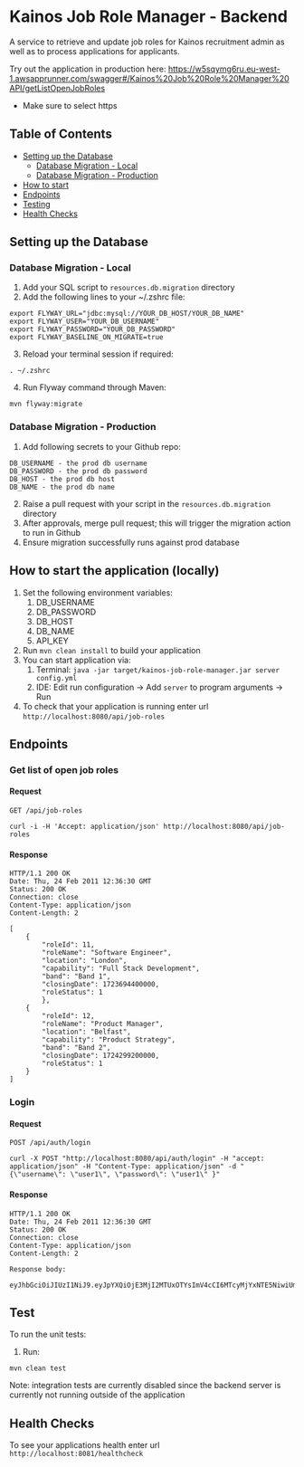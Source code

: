 # Kainos Job Role Manager - Backend
A service to retrieve and update job roles for Kainos recruitment admin as well as to process applications for applicants.

Try out the application in production here: https://w5sqymg6ru.eu-west-1.awsapprunner.com/swagger#/Kainos%20Job%20Role%20Manager%20API/getListOpenJobRoles
- Make sure to select https

## Table of Contents

- [Setting up the Database](#db-setup)
    - [Database Migration - Local](#db-local)
    - [Database Migration - Production](#db-prod)
- [How to start](#start)
- [Endpoints](#endpoints)
- [Testing](#test)
- [Health Checks](#health)


## Setting up the Database
### Database Migration - Local
1. Add your SQL script to `resources.db.migration` directory
2. Add the following lines to your ~/.zshrc file:

```
export FLYWAY_URL="jdbc:mysql://YOUR_DB_HOST/YOUR_DB_NAME"
export FLYWAY_USER="YOUR_DB_USERNAME"
export FLYWAY_PASSWORD="YOUR_DB_PASSWORD"
export FLYWAY_BASELINE_ON_MIGRATE=true
```

3. Reload your terminal session if required:

```
. ~/.zshrc
```

4. Run Flyway command through Maven:

```
mvn flyway:migrate
```

### Database Migration - Production


1. Add following secrets to your Github repo:

```
DB_USERNAME - the prod db username
DB_PASSWORD - the prod db password
DB_HOST - the prod db host
DB_NAME - the prod db name
```

2. Raise a pull request with your script in the `resources.db.migration` directory
3. After approvals, merge pull request; this will trigger the migration action to run in Github
4. Ensure migration successfully runs against prod database

How to start the application (locally)
---
1. Set the following environment variables:
    1. DB_USERNAME
    2. DB_PASSWORD
    3. DB_HOST
    4. DB_NAME
    5. API_KEY 
1. Run `mvn clean install` to build your application
1. You can start application via:
    1. Terminal: `java -jar target/kainos-job-role-manager.jar server config.yml`
    2. IDE: Edit run configuration -> Add `server` to program arguments -> Run
1. To check that your application is running enter url `http://localhost:8080/api/job-roles`

## Endpoints
### Get list of open job roles
#### Request
`GET /api/job-roles`

```
curl -i -H 'Accept: application/json' http://localhost:8080/api/job-roles
```

#### Response
    HTTP/1.1 200 OK
    Date: Thu, 24 Feb 2011 12:36:30 GMT
    Status: 200 OK
    Connection: close
    Content-Type: application/json
    Content-Length: 2
    
    [
        {
            "roleId": 11,
            "roleName": "Software Engineer",
            "location": "London",
            "capability": "Full Stack Development",
            "band": "Band 1",
            "closingDate": 1723694400000,
            "roleStatus": 1
            },
        {
            "roleId": 12,
            "roleName": "Product Manager",
            "location": "Belfast",
            "capability": "Product Strategy",
            "band": "Band 2",
            "closingDate": 1724299200000,
            "roleStatus": 1
        }
    ]

### Login
#### Request
`POST /api/auth/login`

```
curl -X POST "http://localhost:8080/api/auth/login" -H "accept: application/json" -H "Content-Type: application/json" -d "{\"username\": \"user1\", \"password\": \"user1\" }"
```

#### Response
    HTTP/1.1 200 OK
    Date: Thu, 24 Feb 2011 12:36:30 GMT
    Status: 200 OK
    Connection: close
    Content-Type: application/json
    Content-Length: 2
    
    Response body:

    eyJhbGciOiJIUzI1NiJ9.eyJpYXQiOjE3MjI2MTUxOTYsImV4cCI6MTcyMjYxNTE5NiwiUm9sZSI6MSwic3ViIjoidXNlcjEiLCJpc3MiOiJLYWlub3MgSm9iIFJvbGUgTWFuYWdlciJ9.Fm7Ty50S3DIKjNYeRva3_axkYsg2hc3p193BDTKS9_8

## Test
To run the unit tests:
1. Run:

```
mvn clean test
```

Note: integration tests are currently disabled since the backend server is currently not running outside of the application

## Health Checks

To see your applications health enter url `http://localhost:8081/healthcheck`

